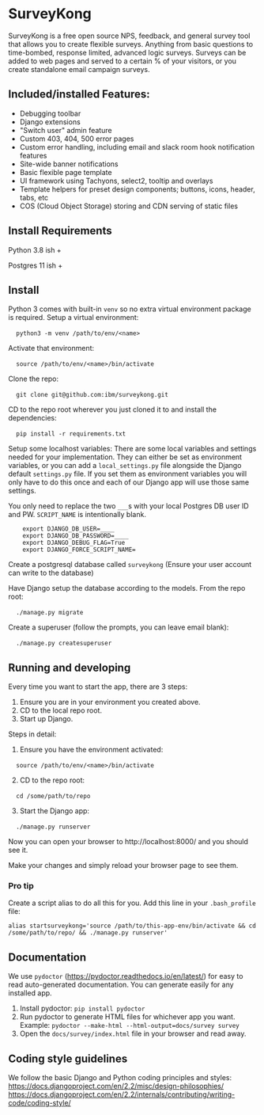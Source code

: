 # SurveyKong

SurveyKong is a free open source NPS, feedback, and general survey tool that allows you to create flexible surveys. Anything from basic questions to time-bombed, response limited, advanced logic surveys. Surveys can be added to web pages and served to a certain % of your visitors, or you create standalone email campaign surveys.

## Included/installed Features:
- Debugging toolbar
- Django extensions
- "Switch user" admin feature
- Custom 403, 404, 500 error pages
- Custom error handling, including email and slack room hook notification features
- Site-wide banner notifications
- Basic flexible page template
- UI framework using Tachyons, select2, tooltip and overlays
- Template helpers for preset design components; buttons, icons, header, tabs, etc
- COS (Cloud Object Storage) storing and CDN serving of static files


## Install Requirements

Python 3.8 ish +

Postgres 11 ish +


## Install

Python 3 comes with built-in `venv` so no extra virtual environment package is required.
Setup a virtual environment:

&nbsp; &nbsp; `python3 -m venv /path/to/env/<name>`


Activate that environment:

&nbsp; &nbsp; `source /path/to/env/<name>/bin/activate`


Clone the repo:

&nbsp; &nbsp; `git clone git@github.com:ibm/surveykong.git`


CD to the repo root wherever you just cloned it to and install the dependencies:

&nbsp; &nbsp; `pip install -r requirements.txt`

Setup some localhost variables:
There are some local variables and settings needed for your implementation. They can either be set as environment variables, or you can add a `local_settings.py` file alongside the Django default `settings.py` file. 
If you set them as environment variables you will only have to do this once and each of our Django app will use those same settings.

You only need to replace the two `___`s with your local Postgres DB user ID and PW. 
`SCRIPT_NAME` is intentionally blank.


```
    export DJANGO_DB_USER=____
    export DJANGO_DB_PASSWORD=____
    export DJANGO_DEBUG_FLAG=True
    export DJANGO_FORCE_SCRIPT_NAME=
```
    
Create a postgresql database called `surveykong`
(Ensure your user account can write to the database)


Have Django setup the database according to the models. From the repo root:

&nbsp; &nbsp; `./manage.py migrate`

Create a superuser (follow the prompts, you can leave email blank):

&nbsp; &nbsp; `./manage.py createsuperuser`


## Running and developing

Every time you want to start the app, there are 3 steps:
1. Ensure you are in your environment you created above.
2. CD to the local repo root.
3. Start up Django.
 
 
Steps in detail: 

1. Ensure you have the environment activated:

&nbsp; &nbsp; `source /path/to/env/<name>/bin/activate`

2. CD to the repo root:

&nbsp; &nbsp; `cd /some/path/to/repo`

3. Start the Django app:

&nbsp; &nbsp; `./manage.py runserver`

Now you can open your browser to http://localhost:8000/  and you should see it.

Make your changes and simply reload your browser page to see them.


### Pro tip
Create a script alias to do all this for you. Add this line in your `.bash_profile` file:

`alias startsurveykong='source /path/to/this-app-env/bin/activate && cd /some/path/to/repo/ && ./manage.py runserver'`


## Documentation
We use `pydoctor` (https://pydoctor.readthedocs.io/en/latest/) for easy to read auto-generated documentation.
You can generate easily for any installed app.
1. Install pydoctor:  `pip install pydoctor`
2. Run pydoctor to generate HTML files for whichever app you want. Example:  `pydoctor --make-html --html-output=docs/survey survey`
3. Open the `docs/survey/index.html` file in your browser and read away.


## Coding style guidelines
 
We follow the basic Django and Python coding principles and styles:  
https://docs.djangoproject.com/en/2.2/misc/design-philosophies/  
https://docs.djangoproject.com/en/2.2/internals/contributing/writing-code/coding-style/  

  &nbsp;
  
